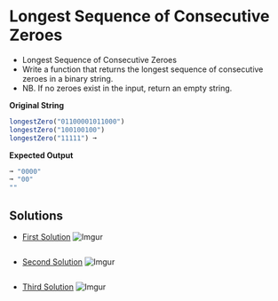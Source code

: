 # Longest Sequence of Consecutive Zeroes

- Longest Sequence of Consecutive Zeroes
- Write a function that returns the longest sequence of consecutive zeroes in a binary string.
- NB. If no zeroes exist in the input, return an empty string.

**Original String**

```javascript
longestZero("01100001011000")
longestZero("100100100")
longestZero("11111") ➞
```

**Expected Output**

```javascript
➞ "0000"
➞ "00"
""
```

## Solutions

- [First Solution]()
  ![Imgur]()

  ```javascript
  ```

- [Second Solution]()
  ![Imgur]()

  ```javascript
  ```

- [Third Solution]()
  ![Imgur]()

  ```javascript
  ```
